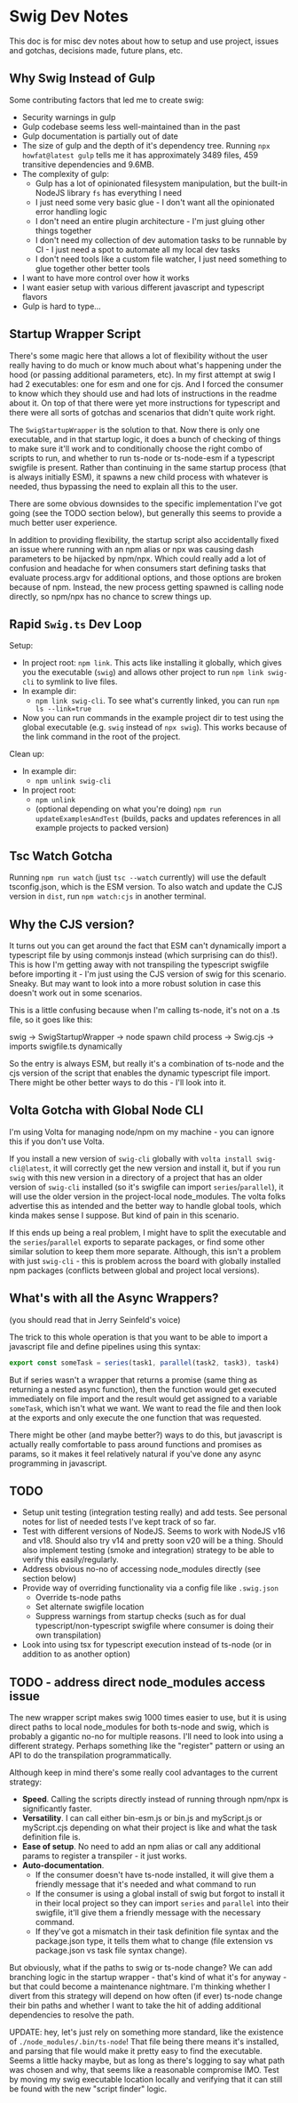 # Swig Dev Notes

This doc is for misc dev notes about how to setup and use project, issues and gotchas, decisions made, future plans, etc.

## Why Swig Instead of Gulp

Some contributing factors that led me to create swig:

- Security warnings in gulp
- Gulp codebase seems less well-maintained than in the past
- Gulp documentation is partially out of date
- The size of gulp and the depth of it's dependency tree. Running `npx howfat@latest gulp` tells me it has approximately 3489 files, 459 transitive dependencies and 9.6MB.
- The complexity of gulp:
  - Gulp has a lot of opinionated filesystem manipulation, but the built-in NodeJS library `fs` has everything I need
  - I just need some very basic glue - I don't want all the opinionated error handling logic
  - I don't need an entire plugin architecture - I'm just gluing other things together
  - I don't need my collection of dev automation tasks to be runnable by CI - I just need a spot to automate all my local dev tasks
  - I don't need tools like a custom file watcher, I just need something to glue together other better tools
- I want to have more control over how it works
- I want easier setup with various different javascript and typescript flavors
- Gulp is hard to type...

## Startup Wrapper Script

There's some magic here that allows a lot of flexibility without the user really having to do much or know much about what's happening under the hood (or passing additional parameters, etc). In my first attempt at swig I had 2 executables: one for esm and one for cjs. And I forced the consumer to know which they should use and had lots of instructions in the readme about it. On top of that there were yet more instructions for typescript and there were all sorts of gotchas and scenarios that didn't quite work right.

The `SwigStartupWrapper` is the solution to that. Now there is only one executable, and in that startup logic, it does a bunch of checking of things to make sure it'll work and to conditionally choose the right combo of scripts to run, and whether to run ts-node or ts-node-esm if a typescript swigfile is present. Rather than continuing in the same startup process (that is always initially ESM), it spawns a new child process with whatever is needed, thus bypassing the need to explain all this to the user.

There are some obvious downsides to the specific implementation I've got going (see the TODO section below), but generally this seems to provide a much better user experience.

In addition to providing flexibility, the startup script also accidentally fixed an issue where running with an npm alias or npx was causing dash parameters to be hijacked by npm/npx. Which could really add a lot of confusion and headache for when consumers start defining tasks that evaluate process.argv for additional options, and those options are broken because of npm. Instead, the new process getting spawned is calling node directly, so npm/npx has no chance to screw things up.

## Rapid `Swig.ts` Dev Loop

Setup:

- In project root: `npm link`. This acts like installing it globally, which gives you the executable (`swig`) and allows other project to run `npm link swig-cli` to symlink to live files.
- In example dir:
    - `npm link swig-cli`. To see what's currently linked, you can run `npm ls --link=true`
- Now you can run commands in the example project dir to test using the global executable (e.g. `swig` instead of `npx swig`). This works because of the link command in the root of the project.

Clean up:
- In example dir:
    - `npm unlink swig-cli`
- In project root:
    - `npm unlink`
    - (optional depending on what you're doing) `npm run updateExamplesAndTest` (builds, packs and updates references in all example projects to packed version)

## Tsc Watch Gotcha

Running `npm run watch` (just `tsc --watch` currently) will use the default tsconfig.json, which is the ESM version. To also watch and update the CJS version in `dist`, run `npm watch:cjs` in another terminal.

## Why the CJS version?

It turns out you can get around the fact that ESM can't dynamically import a typescript file by using commonjs instead (which surprising can do this!). This is how I'm getting away with not transpiling the typescript swigfile before importing it - I'm just using the CJS version of swig for this scenario. Sneaky. But may want to look into a more robust solution in case this doesn't work out in some scenarios.

This is a little confusing because when I'm calling ts-node, it's not on a .ts file, so it goes like this:

swig -> SwigStartupWrapper -> node spawn child process -> Swig.cjs -> imports swigfile.ts dynamically

So the entry is always ESM, but really it's a combination of ts-node and the cjs version of the script that enables the dynamic typescript file import. There might be other better ways to do this - I'll look into it.

## Volta Gotcha with Global Node CLI

I'm using Volta for managing node/npm on my machine - you can ignore this if you don't use Volta.

If you install a new version of `swig-cli` globally with `volta install swig-cli@latest`, it will correctly get the new version and install it, but if you run `swig` with this new version in a directory of a project that has an older version of `swig-cli` installed (so it's swigfile can import `series`/`parallel`), it will use the older version in the project-local node_modules. The volta folks advertise this as intended and the better way to handle global tools, which kinda makes sense I suppose. But kind of pain in this scenario.

If this ends up being a real problem, I might have to split the executable and the `series`/`parallel` exports to separate packages, or find some other similar solution to keep them more separate. Although, this isn't a problem with just `swig-cli` - this is problem across the board with globally installed npm packages (conflicts between global and project local versions).

## What's with all the Async Wrappers?

(you should read that in Jerry Seinfeld's voice)

The trick to this whole operation is that you want to be able to import a javascript file and define pipelines using this syntax:

```javascript
export const someTask = series(task1, parallel(task2, task3), task4)
```

But if series wasn't a wrapper that returns a promise (same thing as returning a nested async function), then the function would get executed immediately on file import and the result would get assigned to a variable `someTask`, which isn't what we want. We want to read the file and then look at the exports and only execute the one function that was requested.

There might be other (and maybe better?) ways to do this, but javascript is actually really comfortable to pass around functions and promises as params, so it makes it feel relatively natural if you've done any async programming in javascript.

## TODO

- Setup unit testing (integration testing really) and add tests. See personal notes for list of needed tests I've kept track of so far.
- Test with different versions of NodeJS. Seems to work with NodeJS v16 and v18. Should also try v14 and pretty soon v20 will be a thing. Should also implement testing (smoke and integration) strategy to be able to verify this easily/regularly.
- Address obvious no-no of accessing node_modules directly (see section below)
- Provide way of overriding functionality via a config file like `.swig.json`
    - Override ts-node paths
    - Set alternate swigfile location
    - Suppress warnings from startup checks (such as for dual typescript/non-typescript swigfile where consumer is doing their own transpilation)
- Look into using tsx for typescript execution instead of ts-node (or in addition to as another option)

## TODO - address direct node_modules access issue

The new wrapper script makes swig 1000 times easier to use, but it is using direct paths to local node_modules for both ts-node and swig, which is probably a gigantic no-no for multiple reasons. I'll need to look into using a different strategy. Perhaps something like the "register" pattern or using an API to do the transpilation programmatically. 

Although keep in mind there's some really cool advantages to the current strategy:

- **Speed**. Calling the scripts directly instead of running through npm/npx is significantly faster.
- **Versatility**. I can call either bin-esm.js or bin.js and myScript.js or myScript.cjs depending on what their project is like and what the task definition file is.
- **Ease of setup**. No need to add an npm alias or call any additional params to register a transpiler - it just works.
- **Auto-documentation**.
    - If the consumer doesn't have ts-node installed, it will give them a friendly message that it's needed and what command to run
    - If the consumer is using a global install of swig but forgot to install it in their local project so they can import `series` and `parallel` into their swigfile, it'll give them a friendly message with the necessary command.
    - If they've got a mismatch in their task definition file syntax and the package.json type, it tells them what to change (file extension vs package.json vs task file syntax change).

But obviously, what if the paths to swig or ts-node change? We can add branching logic in the startup wrapper - that's kind of what it's for anyway - but that could become a maintenance nightmare. I'm thinking whether I divert from this strategy will depend on how often (if ever) ts-node change their bin paths and whether I want to take the hit of adding additional dependencies to resolve the path.

UPDATE: hey, let's just rely on something more standard, like the existence of `./node_modules/.bin/ts-node`! That file being there means it's installed, and parsing that file would make it pretty easy to find the executable. Seems a little hacky maybe, but as long as there's logging to say what path was chosen and why, that seems like a reasonable compromise IMO. Test by moving my swig executable location locally and verifying that it can still be found with the new "script finder" logic.
